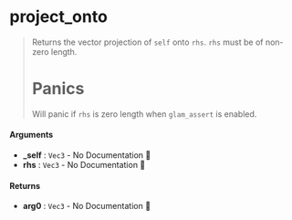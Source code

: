 # project\_onto

>  Returns the vector projection of `self` onto `rhs`.
>  `rhs` must be of non-zero length.
>  # Panics
>  Will panic if `rhs` is zero length when `glam_assert` is enabled.

#### Arguments

- **\_self** : `Vec3` \- No Documentation 🚧
- **rhs** : `Vec3` \- No Documentation 🚧

#### Returns

- **arg0** : `Vec3` \- No Documentation 🚧
